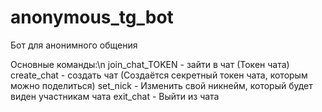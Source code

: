 # anonymous_tg_bot
Бот для анонимного общения

Основные команды:\n
join_chat_TOKEN - зайти в чат (Токен чата)
create_chat - создать чат (Создаётся секретный токен чата, которым можно поделиться)
set_nick - Изменить свой никнейм, который будет виден участникам чата
exit_chat - Выйти из чата
